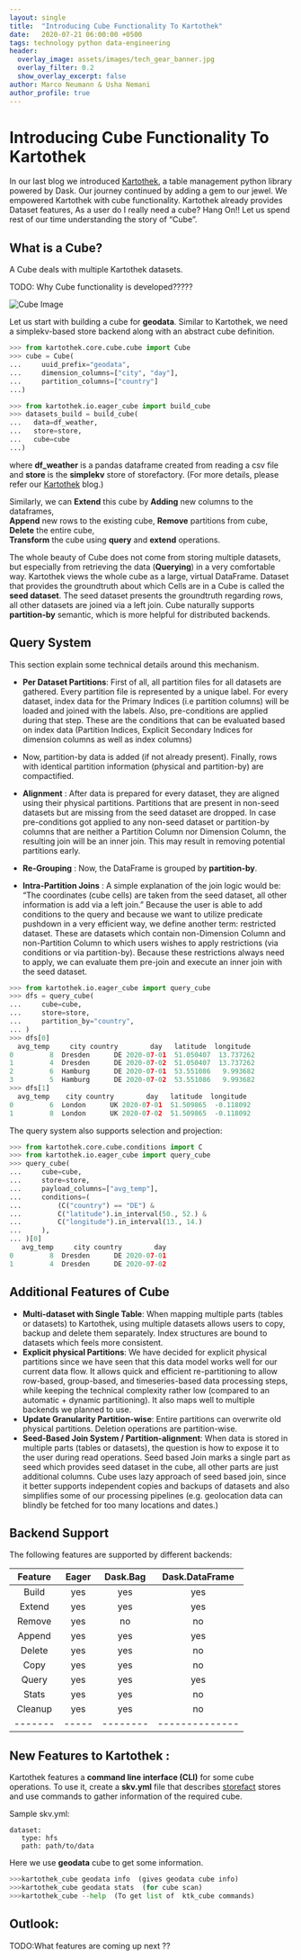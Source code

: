 ```yaml
---
layout: single
title:  "Introducing Cube Functionality To Kartothek"
date:   2020-07-21 06:00:00 +0500
tags: technology python data-engineering
header:
  overlay_image: assets/images/tech_gear_banner.jpg
  overlay_filter: 0.2
  show_overlay_excerpt: false
author: Marco Neumann & Usha Nemani
author_profile: true
---
```

# Introducing Cube Functionality To Kartothek

In our last blog we introduced [Kartothek](2019-05-28-introducing-kartothek.markdown), a table management python library powered by Dask. 
Our journey continued by adding a gem to our jewel. We empowered Kartothek with cube functionality. 
Kartothek already provides Dataset features, As a user do I really need a cube? Hang On!! 
Let us spend rest of our time understanding the story of “Cube”. 

## What is a Cube?
A Cube deals with multiple Kartothek datasets.

TODO: Why Cube functionality is developed?????

![Cube Image](/assets/images/2020-07-21-kartothek-cube.png)

Let us start with building a cube for **geodata**. Similar to Kartothek, 
we need a simplekv-based store backend along with an abstract cube definition.

```python
>>> from kartothek.core.cube.cube import Cube
>>> cube = Cube(
...     uuid_prefix="geodata",
...     dimension_columns=["city", "day"],
...     partition_columns=["country"]
...)
```

```python
>>> from kartothek.io.eager_cube import build_cube
>>> datasets_build = build_cube(
...   data=df_weather,
...   store=store,
...   cube=cube
...)
```

where **df_weather** is a pandas dataframe created from reading a csv file 
and **store** is the **simplekv** store of storefactory. (For more details, please refer our [Kartothek](2019-05-28-introducing-kartothek.markdown) blog.)


Similarly, we can **Extend** this cube by **Adding** new columns to the dataframes,  
**Append** new rows to the existing cube,  **Remove** partitions from cube,  **Delete** the entire cube,  
**Transform** the cube using **query** and **extend** operations.


The whole beauty of Cube does not come from storing multiple datasets,
but especially from retrieving the data  (**Querying**)  in a very comfortable way. 
Kartothek views the whole cube as a large, virtual DataFrame.
Dataset that provides the groundtruth about which Cells are in a Cube is called the **seed dataset**.
The seed dataset presents the groundtruth regarding rows, all other datasets are joined via a left join. 
Cube naturally supports **partition-by** semantic, which is more helpful for distributed backends.

## Query System
This section explain some technical details around this mechanism.

*  **Per Dataset Partitions**: First of all, all partition files for all datasets are gathered. Every partition file is represented by a unique label. 
For every dataset, index data for the Primary Indices (i.e partition columns) will be loaded and joined with the labels.  Also, pre-conditions are applied during that step. 
These are the conditions that can be evaluated based on index data (Partition Indices, Explicit Secondary Indices for dimension columns as well as index columns)
*  Now,  partition-by data is added (if not already present).  Finally, rows with identical partition information (physical and partition-by) are compactified.
 
*  **Alignment** : After data is prepared for every dataset, they are aligned using their physical partitions. 
Partitions that are present in non-seed datasets but are missing from the seed dataset are dropped.
In case pre-conditions got applied to any non-seed dataset or partition-by columns that are neither a Partition Column nor Dimension Column, 
the resulting join will be an inner join. This may result in removing potential partitions early.

*  **Re-Grouping** :  Now, the DataFrame is grouped by **partition-by**.

*  **Intra-Partition Joins** :
A simple explanation of the join logic would be: “The coordinates (cube cells) are taken from the seed dataset, all other information is add via a left join.”
Because the user is able to add conditions to the query and because we want to utilize predicate pushdown in a very efficient way,
we define another term: restricted dataset. These are datasets which contain non-Dimension Column and non-Partition Column to 
which users wishes to apply restrictions (via conditions or via partition-by). 
Because these restrictions always need to apply, we can evaluate them pre-join and execute an inner join with the seed dataset.
 
 
 ```python
>>> from kartothek.io.eager_cube import query_cube
>>> dfs = query_cube(
...     cube=cube,
...     store=store,
...     partition_by="country",
... )
>>> dfs[0]
   avg_temp     city country        day   latitude  longitude
0         8  Dresden      DE 2020-07-01  51.050407  13.737262
1         4  Dresden      DE 2020-07-02  51.050407  13.737262
2         6  Hamburg      DE 2020-07-01  53.551086   9.993682
3         5  Hamburg      DE 2020-07-02  53.551086   9.993682
>>> dfs[1]
   avg_temp    city country        day   latitude  longitude
0         6  London      UK 2020-07-01  51.509865  -0.118092
1         8  London      UK 2020-07-02  51.509865  -0.118092
```

The query system also supports selection and projection:

```python
>>> from kartothek.core.cube.conditions import C
>>> from kartothek.io.eager_cube import query_cube
>>> query_cube(
...     cube=cube,
...     store=store,
...     payload_columns=["avg_temp"],
...     conditions=(
...         (C("country") == "DE") &
...         C("latitude").in_interval(50., 52.) &
...         C("longitude").in_interval(13., 14.)
...     ),
... )[0]
   avg_temp     city country        day
0         8  Dresden      DE 2020-07-01
1         4  Dresden      DE 2020-07-02
```


## Additional Features of Cube

*	**Multi-dataset with Single Table**: When mapping multiple parts (tables or datasets) to Kartothek, using multiple datasets allows users to copy, backup and delete them separately. 
Index structures are bound to datasets which feels more consistent.
*	**Explicit physical Partitions**: We have decided for explicit physical partitions since we have seen that this data model works well for our current data flow. 
It allows quick and efficient re-partitioning to allow row-based, group-based, and timeseries-based data processing steps, while keeping the technical complexity rather low (compared to an automatic + dynamic partitioning).
It also maps well to multiple backends we planned to use.
*	**Update Granularity Partition-wise**: Entire partitions can overwrite old physical partitions. Deletion operations are partition-wise.
*	**Seed-Based Join System / Partition-alignment**: When data is stored in multiple parts (tables or datasets), the question is how to expose it to the user during read operations.
 Seed based Join marks a single part as seed which provides seed dataset in the cube, all other parts are just additional columns.
 Cube uses lazy approach of seed based join, 
 since it better supports independent copies and backups of datasets and also simplifies some of our processing pipelines (e.g. geolocation data can blindly be fetched for too many locations and dates.)	

## Backend Support

The following features are supported by different backends:


| Feature | Eager | Dask.Bag | Dask.DataFrame |
| :------:|:-----:|:--------:|:--------------:|
| Build	  |  yes  |   yes    |     yes        |
| Extend  |	 yes  |	  yes	 |     yes        |
| Remove  |  yes  |   no	 |     no         |
| Append  |  yes  |   yes	 |     yes        |
| Delete  |  yes  |   yes    |     no         | 
| Copy	  |  yes  |   yes    |	   no         |
| Query	  |  yes  |   yes    |	   yes        |
| Stats	  |  yes  |   yes	 |     no	      |
| Cleanup |	 yes  |   yes    |	   no         |
| ------- | ----- | -------- | -------------- | 


## New Features to Kartothek :
Kartothek features a **command line interface (CLI)** for some cube operations. 
To use it, create a  **skv.yml** file that describes [storefact](https://github.com/JDASoftwareGroup/storefact) stores and use commands to gather information of the required cube.

Sample skv.yml:
```
dataset:
   type: hfs
   path: path/to/data
```

Here we use **geodata** cube to get some information.
```python
>>>kartothek_cube geodata info  (gives geodata cube info)
>>>kartothek_cube geodata stats  (for cube scan)
>>>kartothek_cube --help  (To get list of  ktk_cube commands)
```

## Outlook:
TODO:What features are coming up next ??
